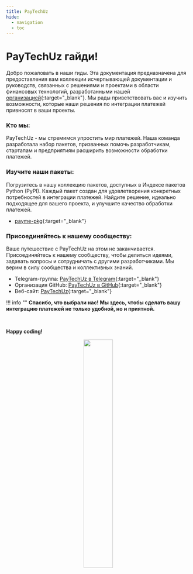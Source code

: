 ```yaml
---
title: PayTechUz
hide:
  - navigation
  - toc
---
```


# **PayTechUz гайди!**


Добро пожаловать в наши гиды. Эта документация предназначена для предоставления вам коллекции исчерпывающей документации и руководств, связанных с решениями и проектами в области финансовых технологий, разработанными нашей [организацией](https://github.com/PayTechUz){:target="_blank"}. Мы рады приветствовать вас и изучить возможности, которые наши решения по интеграции платежей привносят в ваши проекты.

### **Кто мы:**
PayTechUz - мы стремимся упростить мир платежей. Наша команда разработала набор пакетов, призванных помочь разработчикам, стартапам и предприятиям расширить возможности обработки платежей.


### **Изучите наши пакеты:**
Погрузитесь в нашу коллекцию пакетов, доступных в Индексе пакетов Python (PyPI). Каждый пакет создан для удовлетворения конкретных потребностей в интеграции платежей. Найдите решение, идеально подходящее для вашего проекта, и улучшите качество обработки платежей.

- [payme-pkg](https://github.com/PayTechUz/payme-pkg){:target="_blank"}


### **Присоединяйтесь к нашему сообществу:**
Ваше путешествие с PayTechUz на этом не заканчивается. Присоединяйтесь к нашему сообществу, чтобы делиться идеями, задавать вопросы и сотрудничать с другими разработчиками. Мы верим в силу сообщества и коллективных знаний.


- Telegram-группа: [PayTechUz в Telegram](https://t.me/+7Gn-JZ99TfgwZDNi){:target="_blank"}
- Организация GitHub: [PayTechUz в GitHub](https://github.com/PayTechUz/){:target="_blank"}
- Веб-сайт: [PayTechUz](https://pay-tech.uz){:target="_blank"}


!!! info ""
    **Спасибо, что выбрали нас! Мы здесь, чтобы сделать вашу интеграцию платежей не только удобной, но и приятной.**

<br>

**Happy coding!**

<p align="center">
    <img style="width: 40%;" src="https://i.postimg.cc/nzykWKNd/result.gif">
</p>
